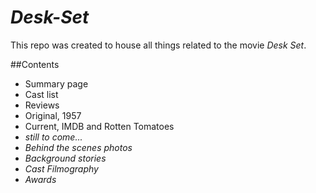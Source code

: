 # **_Desk-Set_**

This repo was created to house all things related to the movie _Desk Set_.

##Contents
* Summary page
* Cast list
* Reviews
 * Original, 1957
 * Current, IMDB and Rotten Tomatoes
* _still to come..._
 * _Behind the scenes photos_
 * _Background stories_
 * _Cast Filmography_
 * _Awards_
